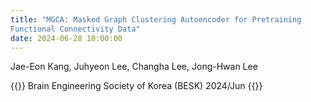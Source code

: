 ```yaml
---
title: "MGCA: Masked Graph Clustering Autoencoder for Pretraining 
Functional Connectivity Data​"
date: 2024-06-28 10:00:00
---
```


Jae-Eon Kang, Juhyeon Lee, Changha Lee, Jong-Hwan Lee

{{<format bright-green>}}
Brain Engineering Society of Korea (BESK) 2024/Jun
{{</format>}}
